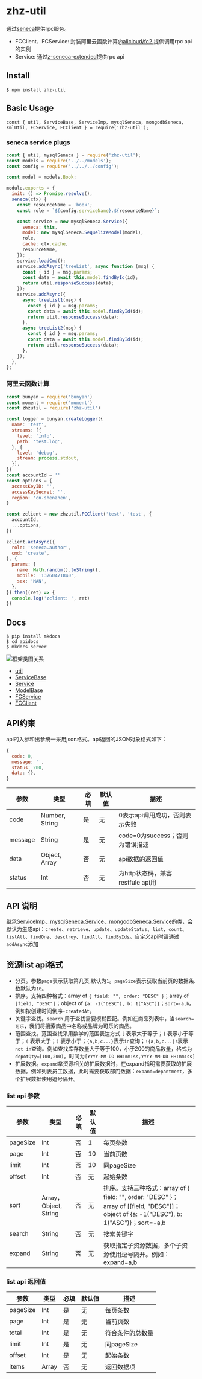 # zhz-util

通过[seneca](https://www.npmjs.com/package/seneca)提供rpc服务。

* FCClient、FCService: 封装阿里云函数计算[@alicloud/fc2
](https://www.npmjs.com/package/@alicloud/fc2)提供调用rpc api的实例
* Service: 通过[z-seneca-extended](https://www.npmjs.com/package/z-seneca-extended)提供rpc api

## Install

```shell
$ npm install zhz-util
```

## Basic Usage

```javascipt
const { util, ServiceBase, ServiceImp, mysqlSeneca, mongodbSeneca, XmlUtil, FCService, FCClient } = require('zhz-util');
```

### seneca service plugs

```javascript
const { util, mysqlSeneca } = require('zhz-util');
const models = require('../../models');
const config = require('../../../config');

const model = models.Book;

module.exports = {
  init: () => Promise.resolve(),
  seneca(ctx) {
    const resourceName = 'book';
    const role = `${config.serviceName}.${resourceName}`;

    const service = new mysqlSeneca.Service({
      seneca: this,
      model: new mysqlSeneca.SequelizeModel(model),
      role,
      cache: ctx.cache,
      resourceName,
    });
    service.loadCmd();
    service.addAsync('treeList', async function (msg) {
      const { id } = msg.params;
      const data = await this.model.findById(id);
      return util.responseSuccess(data);
    });
    service.addAsync({
      async treeList1(msg) {
        const { id } = msg.params;
        const data = await this.model.findById(id);
        return util.responseSuccess(data);
      },
      async treeList2(msg) {
        const { id } = msg.params;
        const data = await this.model.findById(id);
        return util.responseSuccess(data);
      },
    });
  },
};

```

### 阿里云函数计算

```javascript
const bunyan = require('bunyan')
const moment = require('moment')
const zhzutil = require('zhz-util')

const logger = bunyan.createLogger({
  name: 'test',
  streams: [{
    level: 'info',
    path: 'test.log',
  }, {
    level: 'debug',
    stream: process.stdout,
  }],
})
const accountId = ''
const options = {
  accessKeyID: '',
  accessKeySecret: '',
  region: 'cn-shenzhen',
}

const zclient = new zhzutil.FCClient('test', 'test', {
  accountId,
  ...options,
})

zclient.actAsync({
  role: 'seneca.author',
  cmd: 'create',
}, {
  params: {
    name: Math.random().toString(),
    mobile: '13760471840',
    sex: 'MAN',
  },
}).then((ret) => {
  console.log('zclient: ', ret)
})

```

## Docs

```shell
$ pip install mkdocs
$ cd apidocs
$ mkdocs server
```

![框架类图关系](./框架类图关系.jpg)

- [util](./util)
- [ServiceBase](./ServiceBase)
- [Service](./Service)
- [ModelBase](./ModelBase)
- [FCService](./FCService)
- [FCClient](./FCClient)

## API约束

api的入参和出参统一采用json格式。api返回的JSON对象格式如下：

```javascript
{
  code: 0,
  message: '',
  status: 200,
  data: {},
}
```

|参数|类型|必填|默认值|描述|
|--- | --- | --- | --- | ---|
|code | Number, String | 是 | 无 | 0表示api调用成功，否则表示失败|
|message | String | 是 | 无 | code=0为success；否则为错误描述|
|data | Object, Array | 否 | 无 | api数据的返回值|
|status | Int | 否 | 无 | 为http状态码，兼容restfule api用|

## API 说明

继承[ServiceImp、mysqlSeneca.Service、mongodbSeneca.Service](./Service)的类，会默认为生成api：`create`、`retrieve`、`update`、`updateStatus`、`list`、`count`、`listAll`、`findOne`、`desctroy`、`findAll`、`findByIds`。自定义api时请通过`addAsync`添加

## 资源list api格式

* 分页。参数`page`表示获取第几页,默认为`1`。`pageSize`表示获取当前页的数据条.数默认为`10`。
* 排序。支持四种格式：array of `{ field: "", order: "DESC" }`；array of `[field, "DESC"]`；object of `{a: -1("DESC"), b: 1("ASC")}`；`sort=-a,b`。例如按创建时间倒序`-createdAt`。
* 关键字查找。`search` 用于查找需要模糊匹配。例如在商品列表中，当`search=可乐`，我们将搜索商品中名称或品牌为可乐的商品。
* 范围查找。范围查找采用数学的范围表达方式 `[` 表示大于等于；`]` 表示小于等于；`(` 表示大于；`)` 表示小于；`{a,b,c...}`表示`in`查询；`!{a,b,c...}!`表示`not in`查询。例如查找库存数量大于等于100，小于200的商品数量，格式为`depotQty=[100,200)`。时间为`[YYYY-MM-DD HH:mm:ss,YYYY-MM-DD HH:mm:ss]`
* 扩展数据。`expand`拿资源相关的扩展数据时，在expand指明需要获取的扩展数据。例如列表员工数据，此时需要获取部门数据：`expand=depantment`，多个扩展数据使用逗号隔开。

### list api 参数

|参数|类型|必填|默认值|描述|
|--- | --- | --- | --- | ---|
|pageSize | Int | 否 | 1 | 每页条数|
|page | Int | 否 | 10 | 当前页数|
|limit | Int | 否 | 10 | 同pageSize|
|offset | Int | 否 | 无 | 起始条数|
|sort | Array，Object, String | 否 | 无 | 排序。支持三种格式：array of { field: "", order: "DESC" }；array of [[field, "DESC"]]；object of {a: -1("DESC"), b: 1("ASC")}；sort=-a,b|
|search | String | 否 | 无 | 搜索关键字|
|expand | String | 否 | 无 | 获取指定子资源数据，多个子资源使用逗号隔开。例如：expand=a,b|

### list api 返回值

|参数|类型|必填|默认值|描述|
|--- | --- | --- | --- | ---|
|pageSize | Int | 是 | 无 | 每页条数|
|page | Int | 是 | 无 | 当前页数|
|total | Int | 是 | 无 | 符合条件的总数量|
|limit | Int | 是 | 无 | 同pageSize|
|offset | Int | 是 | 无 | 起始条数|
|items | Array | 否 | 无 | 返回数据项|
